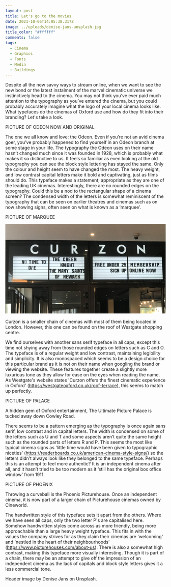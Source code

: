 ```yaml
---
layout: post
title: Let's go to the movies
date: 2021-10-05T14:05:38.317Z
image: ../uploads/denise-jans-unsplash.jpg
title_color: "#ffffff"
comments: false
tags:
  - Cinema
  - Graphics
  - Fonts
  - Media
  - Buildings
---
```

Despite all the new savvy ways to stream online, when we want to see the new bond or the latest instalment of the marvel cinematic universe we instinctively head to the cinema. You may not think you’ve ever paid much attention to the typography as you’ve entered the cinema, but you could probably accurately imagine what the logo of your local cinema looks like. What typefaces do the cinemas of Oxford use and how do they fit into their branding? Let's take a look.

PICTURE OF ODEON NOW AND ORIGINAL

The one we all know and love: the Odeon. Even if you’re not an avid cinema goer, you’ve probably happened to find yourself in an Odeon branch at some stage in your life. The typography the Odeon uses on their name hasn’t changed much since it was founded in 1928, which is probably what makes it so distinctive to us. It feels so familiar as even looking at the old typography you can see the block style lettering has stayed the same. Only the colour and height seem to have changed the most. The heavy weight, and low contrast capital letters make it bold and captivating, just as films should do. This typeface makes a statement; appropriate as they are one of the leading UK cinemas. Interestingly, there are no rounded edges on the typography. Could this be a nod to the rectangular shape of a cinema screen? The condensed width of the letters is somewhat reminiscent of the typography that can be seen on earlier theatres and cinemas such as on now showing signs, often seen on what is known as a ‘marquee’.

PICTURE OF MARQUEE

![Image of Curzon cinema in Oxford](../uploads/img_8290.jpg "Oxford Curzon cinema located on The Rooftop Terrace")

Curzon is a smaller chain of cinemas with most of them being located in London. However, this one can be found on the roof of Westgate shopping centre. 

We find ourselves with another sans serif typeface in all caps, except this time not shying away from those rounded edges on letters such as C and O. The typeface is of a regular weight and low contrast, maintaining legibility and simplicity. It is also monospaced which seems to be a design choice for this particular brand as it is not on their name when googling the brand or viewing the website. These features together create a slightly more luxurious tone as they allow for ease on the eyes when reading the name. As Westgate's website states 'Curzon offers the finest cinematic experience in Oxford' (<https://westgateoxford.co.uk/roof-terrace>), this seems to match up perfectly.

PICTURE OF PALACE

A hidden gem of Oxford entertainment, The Ultimate Picture Palace is tucked away down Cowley Road.

There seems to be a pattern emerging as the typography is once again sans serif, low contrast and in capital letters. The width is condensed on some of the letters such as U and T and some aspects aren’t quite the same height such as the rounded parts of letters R and P. This seems the most like typical cinema signs as ‘little time would have been given to typographic niceties’ (<https://readerboards.co.uk/american-cinema-style-signs/>) so the letters didn’t always look like they belonged to the same typeface. Perhaps this is an attempt to feel more authentic? It is an independent cinema after all, and it hasn’t tried to be too modern as it ‘still has the original box office window’ from 1911.

PICTURE OF PHOENIX

Throwing a curveball is the Phoenix Picturehouse. Once an independent cinema, it is now part of a larger chain of Picturehouse cinemas owned by Cineworld. 

The handwritten style of this typeface sets it apart from the others. Where we have seen all caps, only the two letter P's are capitalised here. Somehow handwritten styles come across as more friendly, being more approachable than a large heavy weight typeface. This fits in with the values the company strives for as they claim their cinemas are 'welcoming' and 'nestled in the heart of their neighbourhoods' (<https://www.picturehouses.com/about-us>). There is also a somewhat high contrast, making this typeface more visually interesting. Though it is part of a chain, there may be an attempt to give off the impression of an independent cinema as the lack of capitals and block style letters gives it a less commercial tone.

Header image by Denise Jans on Unsplash.